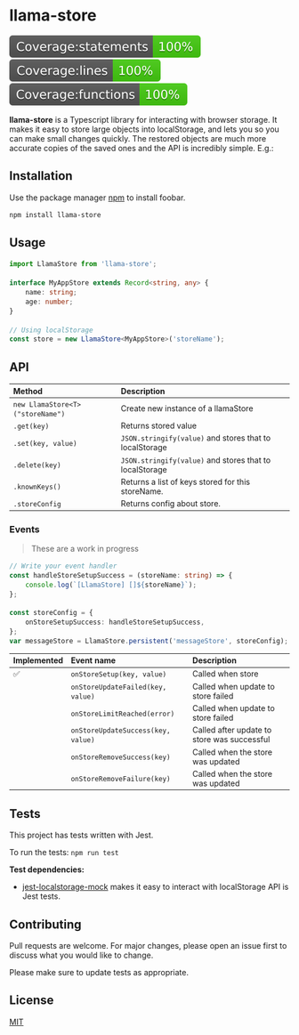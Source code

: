 # llama-store

![Statements](./coverage/badge-statements.svg)
![Statements](./coverage/badge-lines.svg)
![Statements](./coverage/badge-functions.svg)

**llama-store** is a Typescript library for interacting with browser storage.
It makes it easy to store large objects into localStorage, and lets you so you can make small changes quickly. The restored objects are much more accurate copies of the saved ones and the API is incredibly simple. E.g.:

## Installation

Use the package manager [npm](https://www.npmjs.com) to install foobar.

```bash
npm install llama-store
```

## Usage

```typescript
import LlamaStore from 'llama-store';

interface MyAppStore extends Record<string, any> {
    name: string;
    age: number;
}

// Using localStorage
const store = new LlamaStore<MyAppStore>('storeName');
```

## API

| Method                           | Description                                             |
| :------------------------------- | :------------------------------------------------------ |
| `new LlamaStore<T>("storeName")` | Create new instance of a llamaStore                     |
| `.get(key)`                      | Returns stored value                                    |
| `.set(key, value)`               | `JSON.stringify(value)` and stores that to localStorage |
| `.delete(key)`                   | `JSON.stringify(value)` and stores that to localStorage |
| `.knownKeys()`                   | Returns a list of keys stored for this storeName.       |
| `.storeConfig `                  | Returns config about store.                             |

### Events

> These are a work in progress

```typescript
// Write your event handler
const handleStoreSetupSuccess = (storeName: string) => {
    console.log(`[LlamaStore] []${storeName}`);
};

const storeConfig = {
    onStoreSetupSuccess: handleStoreSetupSuccess,
};
var messageStore = LlamaStore.persistent('messageStore', storeConfig);
```

| Implemented | Event name                         | Description                                 |
| :---------- | :--------------------------------- | :------------------------------------------ |
| ✅          | `onStoreSetup(key, value)`         | Called when store                           |
|             | `onStoreUpdateFailed(key, value)`  | Called when update to store failed          |
|             | `onStoreLimitReached(error)`       | Called when update to store failed          |
|             | `onStoreUpdateSuccess(key, value)` | Called after update to store was successful |
|             | `onStoreRemoveSuccess(key)`        | Called when the store was updated           |
|             | `onStoreRemoveFailure(key)`        | Called when the store was updated           |

## Tests

This project has tests written with Jest.

To run the tests: `npm run test`

**Test dependencies:**

-   [jest-localstorage-mock](https://www.npmjs.com/package/jest-localstorage-mock) makes it easy to interact with localStorage API is Jest tests.

## Contributing

Pull requests are welcome. For major changes, please open an issue first to discuss what you would like to change.

Please make sure to update tests as appropriate.

## License

[MIT](https://choosealicense.com/licenses/mit/)
